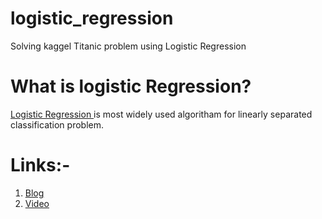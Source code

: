 # logistic_regression
Solving  kaggel Titanic problem using Logistic Regression 
# What is logistic Regression?
[Logistic Regression ](https://en.wikipedia.org/wiki/Logistic_regression) is most widely used algoritham for linearly separated classification problem.


# Links:-
1. [Blog](https://towardsdatascience.com/logistic-regression-detailed-overview-46c4da4303bc)
2. [Video](https://www.youtube.com/watch?v=VCJdg7YBbAQ&t=431s)
